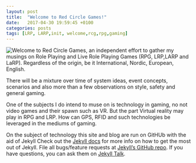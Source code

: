 ```yaml
---
layout: post
title:  "Welcome to Red Circle Games!"
date:   2017-04-30 19:59:45 +0100
categories: posts
tags: [LRP, LARP,init, welcome,rcg,rpg,gaming]
---
```


<img src='http://redcirclegames.co.uk/assets/images/rcg-fb-180x180.jpg' style='float:left' /> Welcome to Red Circle Games, an independent effort to gather my musings on Role Playing and Live Role Playing Games (RPG, LRP,LARP and LaRP). Regardless of the origin, be it International, Nordic, European, English.


There will be a mixture over time of system ideas, event concepts, scenarios and also more than a few observations on style, safety and general gaming.

One of the subjects I do intend to muse on is technology in gaming, no not video games and their spawn such as VR. But the part Virtual reality may play in RPG and LRP. How can GPS, RFID and such technologies be leveraged in the mediums of gaming.

On the subject of technology this site and blog are run on GitHUb with the aid of Jekyll Check out the [Jekyll docs][jekyll-docs] for more info on how to get the most out of Jekyll. File all bugs/feature requests at [Jekyll’s GitHub repo][jekyll-gh]. If you have questions, you can ask them on [Jekyll Talk][jekyll-talk].

[jekyll-docs]: https://jekyllrb.com/docs/home
[jekyll-gh]:   https://github.com/jekyll/jekyll
[jekyll-talk]: https://talk.jekyllrb.com/
